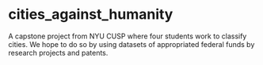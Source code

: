# cities_against_humanity
A capstone project from NYU CUSP where four students work to classify cities. We hope to do so by using datasets of appropriated federal funds by research projects and patents.

